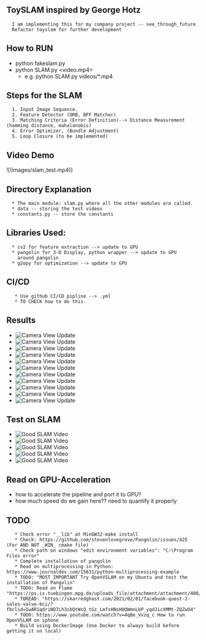 ## ToySLAM inspired by George Hotz
      I am implementing this for my company project -- see_through_future
      Refactor toyslam for further development

## How to RUN
   * python fakeslam.py
   * python SLAM.py <video.mp4>
     * e.g. python SLAM.py videos/*.mp4

## Steps for the SLAM
      1. Input Image Sequence.
      2. Feature Detector (ORB, BFF Matcher)
      3. Matching Criteria (Error Definition)--> Distance Measurement (hamming distance, mahalanobis)
      4. Error Optimizer, (Bundle Adjustment)
      5. Loop Closure (to be implemented)

## Video Demo 
   ![(images/slam_test.mp4)]

## Directory Explanation
      * The main module: slam.py where all the other modules are called.
      * data -- storing the test videos
      * constants.py -- store the constants

## Libraries Used:
      * cv2 for feature extraction --> update to GPU
      * pangolin for 3-D Display, python wrapper --> update to GPU
        around pangolin
      * g2opy for optimization --> update to GPU

## CI/CD
       * Use github CI/CD pipline --> .yml
       * TO CHECK how to do this.

## Results
  * ![Camera View Update](documentation/camera001.png)
  * ![Camera View Update](documentation/camera002.png)
  * ![Camera View Update](documentation/camera003.png)
  * ![Camera View Update](documentation/camera004.png)
  * ![Camera View Update](documentation/camera005.png)
  * ![Camera View Update](documentation/camera006.png)
  * ![Camera View Update](documentation/camera007.png)
  * ![Camera View Update](documentation/flow001.png)
  * ![Camera View Update](documentation/flow002.png)
  * ![Camera View Update](documentation/flow003.png)
  * ![Camera View Update](documentation/flow004.png)

## Test on SLAM
   * ![Good SLAM Video](documentation/good_SLAM/good_SLAM_cam001.png)
   * ![Good SLAM Video](documentation/good_SLAM/good_SLAM_cam002.png)
   * ![Good SLAM Video](documentation/good_SLAM/good_SLAM_cam003.png)
   * ![Good SLAM Video](documentation/good_SLAM/good_SLAM_cam004.png)
   * ![Good SLAM Video](documentation/good_SLAM/goodSLAM_vid001.png)

##
## Read on GPU-Acceleration
   * how to accelerate the pipeline and port it to GPU?
   * how much speed do we gain here?? need to quantify it properly


## TODO
       * Check error "__lib" at MinGW32-make install
       * Check: https://github.com/stevenlovegrove/Pangolin/issues/425 (For AND NOT _WIN_ cmake file)
       * Check path on windows "edit environment variables": "C:\Program Files error"
       * Complete installation of pangolin
       * Read on multiprocessing in Python: https://www.journaldev.com/15631/python-multiprocessing-example
       * TODO: "MOST IMPORTANT Try OpenVSLAM on my Ubuntu and test the installation of Pangolin"
       * TODO: Read on Flame "https://ps.is.tuebingen.mpg.de/uploads_file/attachment/attachment/400/paper.pdf"
       * TOREAD: "https://skarredghost.com/2021/02/01/facebook-quest-2-sales-valve-bci/?fbclid=IwAR1qdriND7Lh3sbQtWsQ_tGz_LmfsHNsH0QWmnLbP_yqdJicXMMt-ZQZwO4"
       * TODO: https://www.youtube.com/watch?v=4qBe_Vvzq_c How to run OpenVSLAM on iphone
       * Build using DockerImage (Use Docker to always build before getting it on local)
